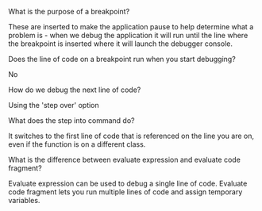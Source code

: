 What is the purpose of a breakpoint?

These are inserted to make the application pause to help determine what a problem is - when we debug the application it will run until the line where the breakpoint is inserted where it will launch the debugger console.


Does the line of code on a breakpoint run when you start debugging?

No

How do we debug the next line of code?

Using the 'step over' option

What does the step into command do?

It switches to the first line of code that is referenced on the line you are on, even if the function is on a different class. 

What is the difference between evaluate expression and evaluate code fragment?

Evaluate expression can be used to debug a single line of code. Evaluate code fragment lets you run multiple lines of code and assign temporary variables.